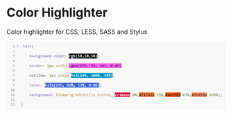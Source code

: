 Color Highlighter
================

Color highlighter for CSS, LESS, SASS and Stylus

![](/images/example.png)